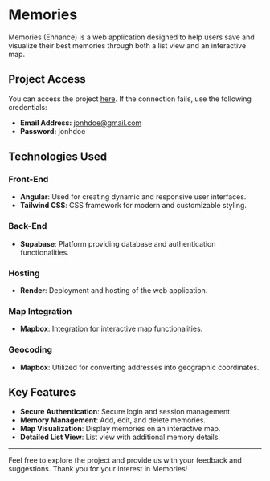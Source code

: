 # Memories

Memories (Enhance) is a web application designed to help users save and visualize their best memories through both a list view and an interactive map.

## Project Access

You can access the project [here](https://memories-msws.onrender.com/#/login). If the connection fails, use the following credentials:
- **Email Address:** jonhdoe@gmail.com
- **Password:** jonhdoe

## Technologies Used

### Front-End
- **Angular**: Used for creating dynamic and responsive user interfaces.
- **Tailwind CSS**: CSS framework for modern and customizable styling.

### Back-End
- **Supabase**: Platform providing database and authentication functionalities.
  
### Hosting
- **Render**: Deployment and hosting of the web application.

### Map Integration
- **Mapbox**: Integration for interactive map functionalities.

### Geocoding
- **Mapbox**: Utilized for converting addresses into geographic coordinates.

## Key Features

- **Secure Authentication**: Secure login and session management.
- **Memory Management**: Add, edit, and delete memories.
- **Map Visualization**: Display memories on an interactive map.
- **Detailed List View**: List view with additional memory details.

---

Feel free to explore the project and provide us with your feedback and suggestions. Thank you for your interest in Memories!
